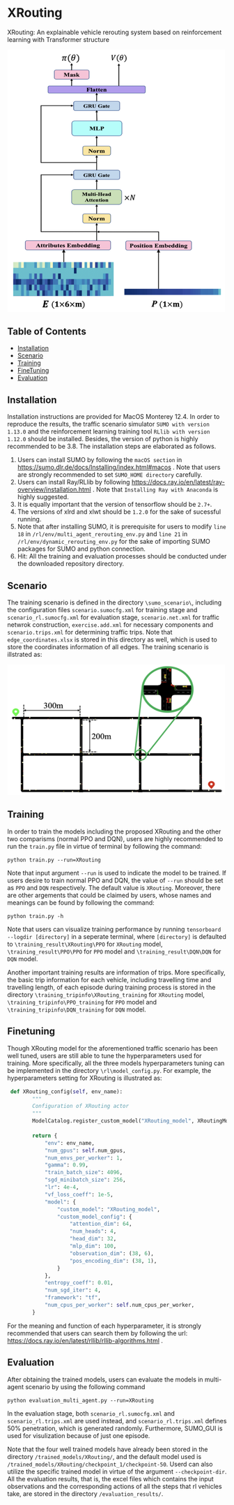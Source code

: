 # XRouting
XRouting: An explainable vehicle rerouting system based on reinforcement learning with Transformer structure

<img src="./images/XRouting_structure.png" width="500px"></img>

## Table of Contents

- [Installation](#installation)
- [Scenario](#Scenario)
- [Training](#Training)
- [FineTuning](#FineTuning)
- [Evaluation](#Evaluation)




## Installation
Installation instructions are provided for MacOS Monterey 12.4. In order to reproduce the results, the traffic scenario simulator `SUMO with version 1.13.0` and the reinforcement learning training tool `RLlib with version 1.12.0` should be installed. Besides, the version of python is highly recommended to be 3.8. The installation steps are elaborated as follows.
1. Users can install SUMO by following the `macOS section` in https://sumo.dlr.de/docs/Installing/index.html#macos . Note that users are strongly recommended to set `SUMO_HOME directory` carefully. 
2. Users can install Ray/RLlib by following https://docs.ray.io/en/latest/ray-overview/installation.html . Note that `Installing Ray with Anaconda` is highly suggested.
3. It is equally important that the version of tensorflow should be `2.7+`.
4. The versions of xlrd and xlwt should be `1.2.0` for the sake of sucessful running.
5. Note that after installing SUMO, it is prerequisite for users to modify `line 18` in `/rl/env/multi_agent_rerouting_env.py` and `line 21` in `/rl/env/dynamic_rerouting_env.py` for the sake of importing SUMO packages for SUMO and python connection.
6. Hit: All the training and evaluation processes should be conducted under the downloaded repository directory. 

## Scenario
The training scenario is defined in the directory `\sumo_scenario\`, including the configuration files `scenario.sumocfg.xml` for training stage and `scenario_rl.sumocfg.xml` for evaluation stage, `scenario.net.xml` for traffic netwrok construction, `exercise.add.xml` for necessary components and `scenario.trips.xml` for determining traffic trips. Note that `edge_coordinates.xlsx` is stored in this directory as well, which is used to store the coordinates information of all edges. The training scenario is illstrated as:

<img src="./images/network.png" width="500px" height="300px"></img>

## Training 
In order to train the models including the proposed XRouting and the other two comparisms (normal PPO and DQN), users are highly recommended to run the `train.py` file in virtue of terminal by following the command:
```
python train.py --run=XRouting
```
Note that input argument `--run` is used to indicate the model to be trained. If users desire to train normal PPO and DQN, the value of `--run` should be set as `PPO` and `DQN` respectively. The default value is `XRouting`. Moreover, there are other argements that could be claimed by users, whose names and meanings can be found by following the command:
```
python train.py -h
```
Note that users can visualize training performance by running `tensorboard --logdir [directory]` in a seperate terminal, where `[directory]` is defaulted to `\training_result\XRouting\PPO` for `XRouting` model, `\training_result\PPO\PPO` for `PPO` model and `\training_result\DQN\DQN` for `DQN` model.

Another important training results are information of trips. More specifically, the basic trip information for each vehicle, including travelling time and travelling length, of each episode during training process is stored in the directory `\training_tripinfo\XRouting_training` for `XRouting` model, `\training_tripinfo\PPO_training` for `PPO` model and `\training_tripinfo\DQN_training` for `DQN` model. 

## Finetuning
Though XRouting model for the aforementioned traffic scenario has been well tuned, users are still able to tune the hyperparameters used for training. More specifically, all the three models hyperparameters tuning can be implemented in the directory `\rl\model_config.py`. For example, the hyperparameters setting for XRouting is illustrated as:
```python
 def XRouting_config(self, env_name):
        """
        Configuration of XRouting actor
        """
        ModelCatalog.register_custom_model("XRouting_model", XRoutingModel)

        return {
            "env": env_name,
            "num_gpus": self.num_gpus,
            "num_envs_per_worker": 1,
            "gamma": 0.99,
            "train_batch_size": 4096,
            "sgd_minibatch_size": 256,
            "lr": 4e-4,
            "vf_loss_coeff": 1e-5,
            "model": {
                "custom_model": "XRouting_model",
                "custom_model_config": {
                    "attention_dim": 64,
                    "num_heads": 4,
                    "head_dim": 32,
                    "mlp_dim": 100,
                    "observation_dim": (38, 6),
                    "pos_encoding_dim": (38, 1),
                }
            },
            "entropy_coeff": 0.01,
            "num_sgd_iter": 4,
            "framework": "tf",
            "num_cpus_per_worker": self.num_cpus_per_worker,
        }
```
For the meaning and function of each hyperparameter, it is strongly recommended that users can search them by following the url: https://docs.ray.io/en/latest/rllib/rllib-algorithms.html .


## Evaluation
After obtaining the trained models, users can evaluate the models in multi-agent scenario by using the following command
```
python evaluation_multi_agent.py --run=XRouting
```
In the evaluation stage, both `scenario_rl.sumocfg.xml` and `scenario_rl.trips.xml` are used instead, and `scenario_rl.trips.xml` defines 50% penetration, which is generated randomly. Furthermore, SUMO_GUI is used for visulization because of just one episode.

Note that the four well trained models have already been stored in the directory `/trained_models/XRouting/`, and the default model used is `/trained_models/XRouting/checkpoint_1/checkpoint-50`. Userd can also utilize the specific trained model in virtue of the argument `--checkpoint-dir`.
All the evaluation results, that is, the excel files which contains the input observations and the corresponding actions of all the steps that rl vehicles take, are stored in the directory `/evaluation_results/`. 




